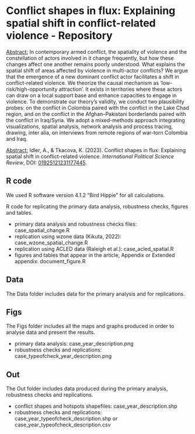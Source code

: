 # Conflict shapes in flux: Explaining spatial shift in conflict-related violence - Repository

<ins>Abstract:</ins> In contemporary armed conflict, the spatiality of violence and the constellation of actors involved in it change frequently, but how these changes affect one another remains poorly understood. What explains the spatial shift of areas affected by violence in multi-actor conflicts? We argue that the emergence of a new dominant conflict actor facilitates a shift in conflict-related violence. We theorize the causal mechanism as ‘low-risk/high-opportunity attraction’. It exists in territories where these actors can draw on a local support base and enhance capacities to engage in violence. To demonstrate our theory’s validity, we conduct two plausibility probes: on the conflict in Colombia paired with the conflict in the Lake Chad region, and on the conflict in the Afghan–Pakistani borderlands paired with the conflict in Iraq/Syria. We adopt a mixed-methods approach integrating visualizations, spatial analysis, network analysis and process tracing, drawing, inter alia, on interviews from remote regions of war-torn Colombia and Iraq.

<ins>Abstract:</ins> Idler, A., & Tkacova, K. (2023). Conflict shapes in flux: Explaining spatial shift in conflict-related violence. <I>International Political Science Review</I>, DOI: [01925121231177445](https://doi.org/10.1177/01925121231177445).


## R code

We used R software version 4.1.2 “Bird Hippie” for all calculations.

R code for replicating the primary data analysis, robustness checks, figures and tables. 
- primary data analysis and robustness checks files: case_spatial_change.R
- replication using wzone data (Kikuta, 2022): case_wzone_spatial_change.R
- replication using ACLED data (Raleigh et al.): case_acled_spatial.R
- figures and tables that appear in the article, Appendix or Extended appendix: document_figure.R

## Data

The Data folder includes data for the primary analysis and for replications.

## Figs

The Figs folder includes all the maps and graphs produced in order to analyse data and present the results.
- primary data analysis: case_year_description.png
- robustness checks and replications: case_typeofcheck_year_description.png

## Out

The Out folder includes data produced during the primary analysis, robustness checks and replications.
- conflict shapes and hotspots shapefiles: case_year_description.shp
- robustness checks and replications: case_year_typeofcheck_description.shp or case_year_typeofcheck_description.csv
